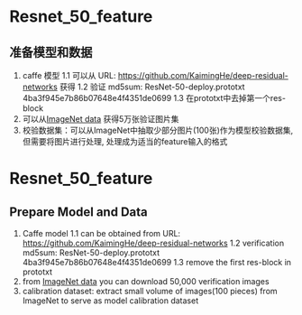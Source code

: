 # Resnet_50_feature

## 准备模型和数据
1. caffe 模型
    1.1 可以从 URL: https://github.com/KaimingHe/deep-residual-networks 获得
    1.2 验证 md5sum: ResNet-50-deploy.prototxt 4ba3f945e7b86b07648e4f4351de0699
    1.3 在prototxt中去掉第一个res-block
2. 可以从[ImageNet data](http://www.image-net.org/) 获得5万张验证图片集
3. 校验数据集：可以从ImageNet中抽取少部分图片(100张)作为模型校验数据集, 但需要将图片进行处理, 处理成为适当的feature输入的格式

# Resnet_50_feature

## Prepare Model and Data

1. Caffe model
    1.1 can be obtained from URL: https://github.com/KaimingHe/deep-residual-networks
    1.2 verification md5sum: ResNet-50-deploy.prototxt 4ba3f945e7b86b07648e4f4351de0699
    1.3 remove the first res-block in prototxt
2. from [ImageNet data](http://www.image-net.org/) you can download 50,000 verification images
3. calibration dataset: extract small volume of images(100 pieces) from ImageNet to serve as model calibration dataset
